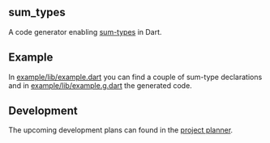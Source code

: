 ## sum_types

A code generator enabling [sum-types](https://en.wikipedia.org/wiki/Sum_type) in Dart.

## Example

In [example/lib/example.dart](example/lib/example.dart) you can find a couple of sum-type declarations and in [example/lib/example.g.dart](example/lib/example.g.dart) the generated code.

## Development

The upcoming development plans can found in the [project planner](https://github.com/werediver/sum_types.dart/projects/1).